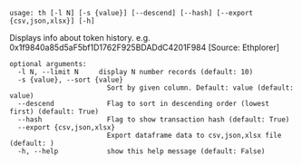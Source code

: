 ```
usage: th [-l N] [-s {value}] [--descend] [--hash] [--export {csv,json,xlsx}] [-h]
```

Displays info about token history. e.g. 0x1f9840a85d5aF5bf1D1762F925BDADdC4201F984 [Source: Ethplorer]

```
optional arguments:
  -l N, --limit N     display N number records (default: 10)
  -s {value}, --sort {value}
                        Sort by given column. Default: value (default: value)
  --descend             Flag to sort in descending order (lowest first) (default: True)
  --hash                Flag to show transaction hash (default: True)
  --export {csv,json,xlsx}
                        Export dataframe data to csv,json,xlsx file (default: )
  -h, --help            show this help message (default: False)
```
